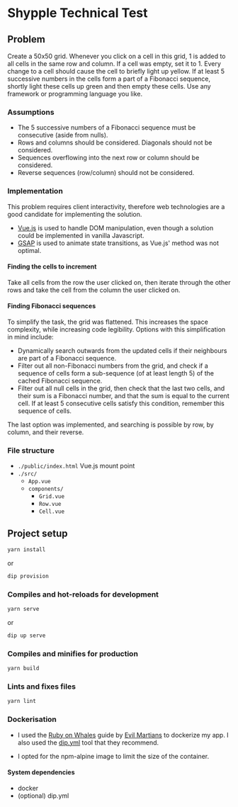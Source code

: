 # Shypple Technical Test

## Problem

Create a 50x50 grid.
Whenever you click on a cell in this grid, 1 is added to all cells in the same row and column.
If a cell was empty, set it to 1.
Every change to a cell should cause the cell to briefly light up yellow.
If at least 5 successive numbers in the cells form a part of a Fibonacci sequence, shortly light these cells up green and then empty these cells.
Use any framework or programming language you like.

### Assumptions

- The 5 successive numbers of a Fibonacci sequence must be consecutive (aside from nulls).
- Rows and columns should be considered. Diagonals should not be considered.
- Sequences overflowing into the next row or column should be considered.
- Reverse sequences (row/column) should not be considered.

### Implementation

This problem requires client interactivity, therefore web technologies are a good candidate for implementing the solution.

- [Vue.js](https://vuejs.org/) is used to handle DOM manipulation, even though a solution could be implemented in vanilla Javascript.
- [GSAP](https://greensock.com/gsap/) is used to animate state transitions, as Vue.js' method was not optimal.

#### Finding the cells to increment

Take all cells from the row the user clicked on, then iterate through the other rows and take the cell from the column the user clicked on.

#### Finding Fibonacci sequences

To simplify the task, the grid was flattened. This increases the space complexity, while increasing code legibility.
Options with this simplification in mind include:

- Dynamically search outwards from the updated cells if their neighbours are part of a Fibonacci sequence.
- Filter out all non-Fibonacci numbers from the grid, and check if a sequence of cells form a sub-sequence (of at least length 5) of the cached Fibonacci sequence.
- Filter out all null cells in the grid, then check that the last two cells, and their sum is a Fibonacci number, and that the sum is equal to the current cell. If at least 5 consecutive cells satisfy this condition, remember this sequence of cells.

The last option was implemented, and searching is possible by row, by column, and their reverse.

### File structure

- `./public/index.html` Vue.js mount point
- `./src/`
  - `App.vue`
  - `components/`
    - `Grid.vue`
    - `Row.vue`
    - `Cell.vue`

## Project setup

```bash
yarn install
```

or

```bash
dip provision
```

### Compiles and hot-reloads for development

```bash
yarn serve
```

or

```bash
dip up serve
```

### Compiles and minifies for production

```bash
yarn build
```

### Lints and fixes files

```bash
yarn lint
```

### Dockerisation

- I used the [Ruby on Whales](https://evilmartians.com/chronicles/ruby-on-whales-docker-for-ruby-rails-development) guide by [Evil Martians](https://evilmartians.com/) to dockerize my app. I also used the [dip.yml](https://github.com/evilmartians/terraforming-rails/blob/master/examples/dockerdev/dip.yml) tool that they recommend.

- I opted for the npm-alpine image to limit the size of the container.

#### System dependencies

- docker
- (optional) dip.yml
